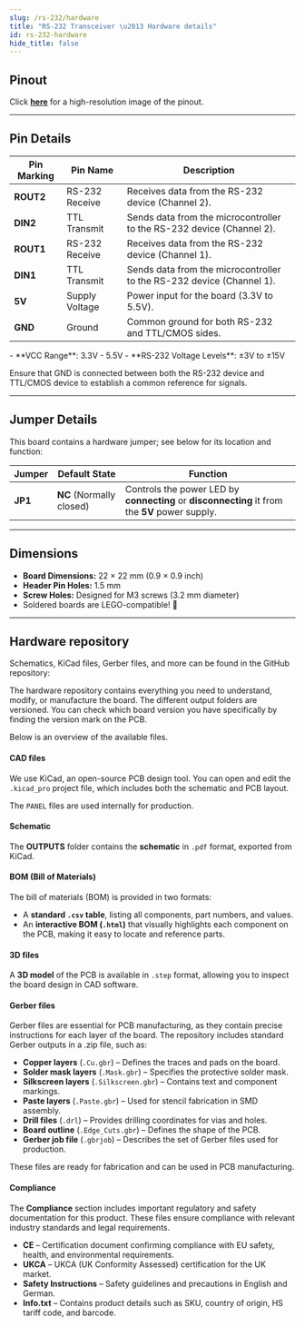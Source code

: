 ```yaml
---
slug: /rs-232/hardware
title: "RS-232 Transceiver \u2013 Hardware details"
id: rs-232-hardware
hide_title: false
---
```

## Pinout

<CenteredImage src="/img/rs-232/pinout.jpg" alt="RS-232 transceiver pinout diagram" caption="RS-232 transceiver pinout diagram"/>

Click [**here**](/img/rs-232/pinout.jpg) for a high-resolution image of the pinout.

---

## Pin Details

| **Pin Marking** | **Pin Name**   | **Description**                                                                 |
|-----------------|----------------|---------------------------------------------------------------------------------|
| **ROUT2**       | RS-232 Receive | Receives data from the RS-232 device (Channel 2).                               |
| **DIN2**        | TTL Transmit   | Sends data from the microcontroller to the RS-232 device (Channel 2).           |
| **ROUT1**       | RS-232 Receive | Receives data from the RS-232 device (Channel 1).                               |
| **DIN1**        | TTL Transmit   | Sends data from the microcontroller to the RS-232 device (Channel 1).           |
| **5V**          | Supply Voltage | Power input for the board (3.3V to 5.5V).                                       |
| **GND**         | Ground         | Common ground for both RS-232 and TTL/CMOS sides.                               |

<InfoBox> 
- **VCC Range**: 3.3V - 5.5V 
- **RS-232 Voltage Levels**: ±3V to ±15V 
</InfoBox>

<WarningBox>Ensure that GND is connected between both the RS-232 device and TTL/CMOS device to establish a common reference for signals.</WarningBox>

---

## Jumper Details

This board contains a hardware jumper; see below for its location and function:

<CenteredImage src="/img/rs-232/JP1.png" alt="RS-232 jumper 1" caption="JP1"/>

| Jumper  | Default State            | Function                                                                                                      |
| ------- | ------------------------ | ------------------------------------------------------------------------------------------------------------- |
| **JP1** | **NC** (Normally closed) | Controls the power LED by **connecting** or **disconnecting** it from the **5V** power supply.                |

---

## Dimensions

- **Board Dimensions:** 22 × 22 mm (0.9 × 0.9 inch)  
- **Header Pin Holes:** 1.5 mm  
- **Screw Holes:** Designed for M3 screws (3.2 mm diameter)  
- Soldered boards are LEGO-compatible! 🧱 

---

## Hardware repository

Schematics, KiCad files, Gerber files, and more can be found in the GitHub repository:

<QuickLink 
  title="RS-232 transceiver board Hardware design" 
  description="GitHub hardware repository for this product"
  url="https://github.com/SolderedElectronics/RS-232-Transceiver-breakout-hardware-design" 
/> 

The hardware repository contains everything you need to understand, modify, or manufacture the board. The different output folders are versioned. You can check which board version you have specifically by finding the version mark on the PCB.

Below is an overview of the available files.  

#### CAD files

We use KiCad, an open-source PCB design tool. You can open and edit the `.kicad_pro` project file, which includes both the schematic and PCB layout.  

The `PANEL` files are used internally for production.  

#### Schematic

The **OUTPUTS** folder contains the **schematic** in `.pdf` format, exported from KiCad.

#### BOM (Bill of Materials)

The bill of materials (BOM) is provided in two formats:  

- A **standard `.csv` table**, listing all components, part numbers, and values.  
- An **interactive BOM (`.html`)** that visually highlights each component on the PCB, making it easy to locate and reference parts.  

#### 3D files

A **3D model** of the PCB is available in `.step` format, allowing you to inspect the board design in CAD software.  

#### Gerber files 

Gerber files are essential for PCB manufacturing, as they contain precise instructions for each layer of the board. The repository includes standard Gerber outputs in a .zip file, such as:  

- **Copper layers** (`.Cu.gbr`) – Defines the traces and pads on the board.  
- **Solder mask layers** (`.Mask.gbr`) – Specifies the protective solder mask.  
- **Silkscreen layers** (`.Silkscreen.gbr`) – Contains text and component markings.  
- **Paste layers** (`.Paste.gbr`) – Used for stencil fabrication in SMD assembly.  
- **Drill files** (`.drl`) – Provides drilling coordinates for vias and holes.  
- **Board outline** (`.Edge_Cuts.gbr`) – Defines the shape of the PCB.  
- **Gerber job file** (`.gbrjob`) – Describes the set of Gerber files used for production.  

These files are ready for fabrication and can be used in PCB manufacturing.

#### Compliance

The **Compliance** section includes important regulatory and safety documentation for this product. These files ensure compliance with relevant industry standards and legal requirements.  

- **CE** – Certification document confirming compliance with EU safety, health, and environmental requirements.  
- **UKCA** – UKCA (UK Conformity Assessed) certification for the UK market.  
- **Safety Instructions** – Safety guidelines and precautions in English and German.
- **Info.txt** – Contains product details such as SKU, country of origin, HS tariff code, and barcode.